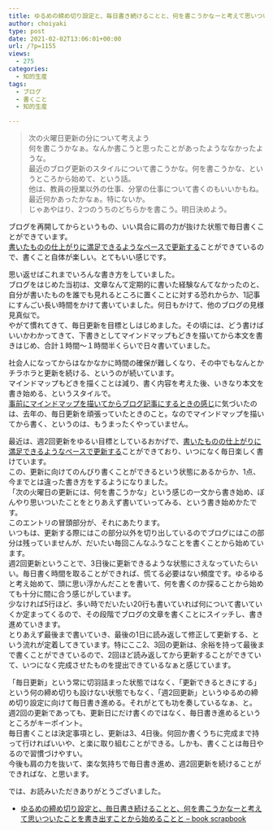 ```yaml
---
title: ゆるめの締め切り設定と、毎日書き続けることと、何を書こうかなーと考えて思いついたことを書き出すことから始めることと
author: choiyaki
type: post
date: 2021-02-02T13:06:01+00:00
url: /?p=1155
views:
  - 275
categories:
  - 知的生産
tags:
  - ブログ
  - 書くこと
  - 知的生産

---
```

> 次の火曜日更新の分について考えよう  
> 何を書こうかなぁ。なんか書こうと思ったことがあったようななかったような。  
> 最近のブログ更新のスタイルについて書こうかな。何を書こうかな、というところから始めて、という話。  
> 他は、教員の授業以外の仕事、分掌の仕事について書くのもいいかもね。  
> 最近何かあったかなぁ。特にないか。  
> じゃあやはり、2つのうちのどちらかを書こう。明日決めよう。 

ブログを再開してからというもの、いい具合に肩の力が抜けた状態で毎日書くことができています。  
[書いたものの仕上がりに満足できるようなペースで更新する][1]ことができているので、書くこと自体が楽しい。とてもいい感じです。

思い返せばこれまでいろんな書き方をしていました。  
ブログをはじめた当初は、文章なんて定期的に書いた経験なんてなかったのと、自分が書いたものを誰でも見れるところに置くことに対する恐れからか、1記事にすんごい長い時間をかけて書いていました。何日もかけて、他のブログの見様見真似で。  
やがて慣れてきて、毎日更新を目標としはじめました。その頃には、どう書けばいいかわかってきて、下書きとしてマインドマップもどきを描いてから本文を書きはじめ、合計１時間〜１時間半くらいで日々書いていました。

社会人になってからはなかなかに時間の確保が難しくなり、その中でもなんとかチラホラと更新を続ける、というのが続いています。  
マインドマップもどきを描くことは減り、書く内容を考えた後、いきなり本文を書き始める、というスタイルで。  
[事前にマインドマップを描いてからブログ記事にするときの感じ][2]に気づいたのは、去年の、毎日更新を頑張っていたときのこと。なのでマインドマップを描いてから書く、というのは、もうまったくやっていません。

最近は、週2回更新をゆるい目標としているおかげで、[書いたものの仕上がりに満足できるようなペースで更新する][1]ことができており、いつになく毎日楽しく書けています。  
この、更新に向けてのんびり書くことができるという状態にあるからか、1点、今までとは違った書き方をするようになりました。  
「次の火曜日の更新には、何を書こうかな」という感じの一文から書き始め、ぼんやり思いついたことをとりあえず書いていってみる、という書き始めかたです。  
このエントリの冒頭部分が、それにあたります。  
いつもは、更新する際にはこの部分以外を切り出しているのでブログにはこの部分は残っていませんが、だいたい毎回こんなふうなことを書くことから始めています。  
週2回更新ということで、3日後に更新できるような状態にさえなっていたらいい。毎日書く時間を取ることができれば、慌てる必要はない頻度です。ゆるゆると考え始めて、頭に思い浮かんだことを書いて、何を書くのか探ることから始めても十分に間に合う感じがしています。  
少なければ5行ほど、多い時でだいたい20行も書いていれば何について書いていくか定まってくるので、その段階でブログの文章を書くことにスイッチし、書き進めていきます。  
とりあえず最後まで書いていき、最後の1日に読み返して修正して更新する、という流れが定着してきています。特にここ2、3回の更新は、余裕を持って最後まで書くことができているので、2回ほど読み返してから更新することができていて、いつになく完成させたものを提出できているなぁと感じています。

「毎日更新」という常に切羽詰まった状態ではなく、「更新できるときにする」という何の締め切りも設けない状態でもなく、「週2回更新」というゆるめの締め切り設定に向けて毎日書き進める。それがとても功を奏しているなぁ、と。  
週2回の更新であっても、更新日にだけ書くのではなく、毎日書き進めるというところがキーポイント。  
毎日書くことは決定事項とし、更新は3、4日後。何回か書くうちに完成まで持って行ければいいや、と楽に取り組むことができる。しかも、書くことは毎日やるので習慣づけやすい。  
今後も肩の力を抜いて、楽な気持ちで毎日書き進め、週2回更新を続けることができればな、と思います。

では、お読みいただきありがとうございました。

  * [ゆるめの締め切り設定と、毎日書き続けることと、何を書こうかなーと考えて思いついたことを書き出すことから始めることと &#8211; book scrapbook][3]

 [1]: https://scrapbox.io/choiyaki-hondana/%E6%9B%B8%E3%81%84%E3%81%9F%E3%82%82%E3%81%AE%E3%81%AE%E4%BB%95%E4%B8%8A%E3%81%8C%E3%82%8A%E3%81%AB%E6%BA%80%E8%B6%B3%E3%81%A7%E3%81%8D%E3%82%8B%E3%82%88%E3%81%86%E3%81%AA%E3%83%9A%E3%83%BC%E3%82%B9%E3%81%A7%E6%9B%B4%E6%96%B0%E3%81%99%E3%82%8B
 [2]: https://scrapbox.io/choiyaki-hondana/%E4%BA%8B%E5%89%8D%E3%81%AB%E3%83%9E%E3%82%A4%E3%83%B3%E3%83%89%E3%83%9E%E3%83%83%E3%83%97%E3%82%92%E6%8F%8F%E3%81%84%E3%81%A6%E3%81%8B%E3%82%89%E3%83%96%E3%83%AD%E3%82%B0%E8%A8%98%E4%BA%8B%E3%81%AB%E3%81%99%E3%82%8B%E3%81%A8%E3%81%8D%E3%81%AE%E6%84%9F%E3%81%98
 [3]: https://scrapbox.io/choiyaki-hondana/%E3%82%86%E3%82%8B%E3%82%81%E3%81%AE%E7%B7%A0%E3%82%81%E5%88%87%E3%82%8A%E8%A8%AD%E5%AE%9A%E3%81%A8%E3%80%81%E6%AF%8E%E6%97%A5%E6%9B%B8%E3%81%8D%E7%B6%9A%E3%81%91%E3%82%8B%E3%81%93%E3%81%A8%E3%81%A8%E3%80%81%E4%BD%95%E3%82%92%E6%9B%B8%E3%81%93%E3%81%86%E3%81%8B%E3%81%AA%E3%83%BC%E3%81%A8%E8%80%83%E3%81%88%E3%81%A6%E6%80%9D%E3%81%84%E3%81%A4%E3%81%84%E3%81%9F%E3%81%93%E3%81%A8%E3%82%92%E6%9B%B8%E3%81%8D%E5%87%BA%E3%81%99%E3%81%93%E3%81%A8%E3%81%8B%E3%82%89%E5%A7%8B%E3%82%81%E3%82%8B%E3%81%93%E3%81%A8%E3%81%A8